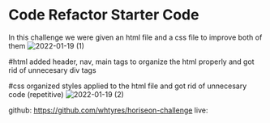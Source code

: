 # Code Refactor Starter Code
In this challenge we were given an html file and a css file to improve both of them
![2022-01-19 (1)](https://user-images.githubusercontent.com/95249023/150233552-5bcf1688-4fa7-4044-9545-3736ca68a055.png)

#html added header, nav, main tags to organize the html properly and got rid of unnecesary div tags

#css organized styles applied to the html file and got rid of unnecesary code (repetitive)
![2022-01-19 (2)](https://user-images.githubusercontent.com/95249023/150233863-9ab018fa-4e64-4dda-ac23-e2ec2bf875f7.png)

github: https://github.com/whtyres/horiseon-challenge
live:
